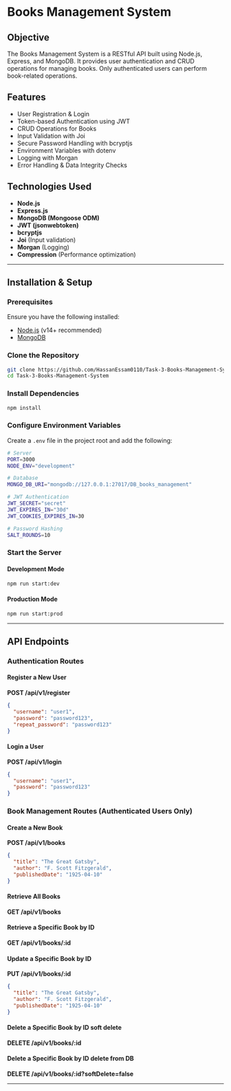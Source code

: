# Books Management System

## Objective

The Books Management System is a RESTful API built using Node.js, Express, and MongoDB. It provides user authentication and CRUD operations for managing books. Only authenticated users can perform book-related operations.

## Features

- User Registration & Login
- Token-based Authentication using JWT
- CRUD Operations for Books
- Input Validation with Joi
- Secure Password Handling with bcryptjs
- Environment Variables with dotenv
- Logging with Morgan
- Error Handling & Data Integrity Checks

## Technologies Used

- **Node.js**
- **Express.js**
- **MongoDB (Mongoose ODM)**
- **JWT (jsonwebtoken)**
- **bcryptjs**
- **Joi** (Input validation)
- **Morgan** (Logging)
- **Compression** (Performance optimization)

---

## Installation & Setup

### Prerequisites

Ensure you have the following installed:

- [Node.js](https://nodejs.org/) (v14+ recommended)
- [MongoDB](https://www.mongodb.com/)

### Clone the Repository

```sh
git clone https://github.com/HassanEssam0110/Task-3-Books-Management-System.git
cd Task-3-Books-Management-System
```

### Install Dependencies

```sh
npm install
```

### Configure Environment Variables

Create a `.env` file in the project root and add the following:

```sh
# Server
PORT=3000
NODE_ENV="development"

# Database
MONGO_DB_URI="mongodb://127.0.0.1:27017/DB_books_management"

# JWT Authentication
JWT_SECRET="secret"
JWT_EXPIRES_IN="30d"
JWT_COOKIES_EXPIRES_IN=30

# Password Hashing
SALT_ROUNDS=10
```

### Start the Server

#### Development Mode

```sh
npm run start:dev
```

#### Production Mode

```sh
npm run start:prod
```

---

## API Endpoints

### **Authentication Routes**

#### Register a New User

**POST /api/v1/register**

```json
{
  "username": "user1",
  "password": "password123",
  "repeat_password": "password123"
}
```

#### Login a User

**POST /api/v1/login**

```json
{
  "username": "user1",
  "password": "password123"
}
```

### **Book Management Routes** (Authenticated Users Only)

#### Create a New Book

**POST /api/v1/books**

```json
{
  "title": "The Great Gatsby",
  "author": "F. Scott Fitzgerald",
  "publishedDate": "1925-04-10"
}
```

#### Retrieve All Books

**GET /api/v1/books**

#### Retrieve a Specific Book by ID

**GET /api/v1/books/:id**

#### Update a Specific Book by ID

**PUT /api/v1/books/:id**

```json
{
  "title": "The Great Gatsby",
  "author": "F. Scott Fitzgerald",
  "publishedDate": "1925-04-10"
}
```

#### Delete a Specific Book by ID **soft delete**

**DELETE /api/v1/books/:id**

#### Delete a Specific Book by ID **delete from DB**

**DELETE /api/v1/books/:id?softDelete=false**

---
